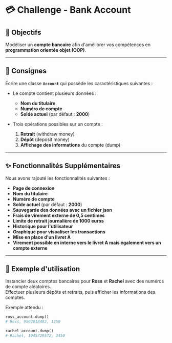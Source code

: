 # 💳 Challenge - Bank Account

## 🎯 Objectifs
Modéliser un **compte bancaire** afin d'améliorer vos compétences en **programmation orientée objet (OOP)**.

---

## 📌 Consignes
Écrire une classe **`Account`** qui possède les caractéristiques suivantes :

- Le compte contient plusieurs données :  
  - **Nom du titulaire**  
  - **Numéro de compte**  
  - **Solde actuel** (par défaut : **2000**)

- Trois opérations possibles sur un compte :  
  1. **Retrait** (withdraw money)  
  2. **Dépôt** (deposit money)  
  3. **Affichage des informations** du compte (dump)
     
---

## ✨ Fonctionnalités Supplémentaires
Nous avons rajouté les fonctionnalités suivantes :

  - **Page de connexion**
  - **Nom du titulaire**  
  - **Numéro de compte**  
  - **Solde actuel** (par défaut : **2000**)
  - **Sauvegarde des données avec un fichier json**
  - **Frais de virement externe de 0,5 centimes**
  - **Limite de retrait journalière de 1000 euros**
  - **Historique pour l'utilisateur**
  - **Graphique pour visualiser les transactions**
  - **Mise en place d'un livret A**
  - **Virement possible en interne vers le livret A mais également vers un compte externe**

---

## 🏦 Exemple d'utilisation

Instancier deux comptes bancaires pour **Ross** et **Rachel** avec des numéros de compte aléatoires.  
Effectuer plusieurs dépôts et retraits, puis afficher les informations des comptes.

Exemple attendu :

```python
ross_account.dump()
# Ross, 9502018482, 1350

rachel_account.dump()
# Rachel, 1945729572, 3450













